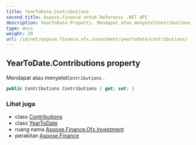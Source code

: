 ```yaml
---
title: YearToDate.Contributions
second_title: Aspose.Finance untuk Referensi .NET API
description: YearToDate Properti. Mendapat atau menyetelContributions .
type: docs
weight: 20
url: /id/net/aspose.finance.ofx.investment/yeartodate/contributions/
---
```

## YearToDate.Contributions property

Mendapat atau menyetel`Contributions` .

```csharp
public Contributions Contributions { get; set; }
```

### Lihat juga

* class [Contributions](../../contributions/)
* class [YearToDate](../)
* ruang nama [Aspose.Finance.Ofx.Investment](../../yeartodate/)
* perakitan [Aspose.Finance](../../../)


